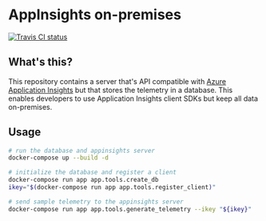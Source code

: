 # AppInsights on-premises

[![Travis CI status](https://api.travis-ci.org/CatalystCode/appinsights-on-premises.svg?branch=master)](https://travis-ci.org/CatalystCode/appinsights-on-premises)

## What's this?

This repository contains a server that's API compatible with [Azure Application Insights](https://docs.microsoft.com/en-us/azure/azure-monitor/app/app-insights-overview)
but that stores the telemetry in a database. This enables developers to use Application Insights client SDKs but
keep all data on-premises.

## Usage

```bash
# run the database and appinsights server
docker-compose up --build -d

# initialize the database and register a client
docker-compose run app app.tools.create_db
ikey="$(docker-compose run app app.tools.register_client)"

# send sample telemetry to the appinsights server
docker-compose run app app.tools.generate_telemetry --ikey "${ikey}"
```
